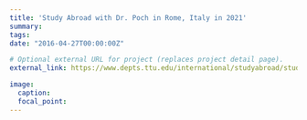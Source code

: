 ```yaml
---
title: 'Study Abroad with Dr. Poch in Rome, Italy in 2021'
summary: 
tags:
date: "2016-04-27T00:00:00Z"

# Optional external URL for project (replaces project detail page).
external_link: https://www.depts.ttu.edu/international/studyabroad/students/apply/programs/program.php?id=11769

image:
  caption: 
  focal_point: 
---
```

